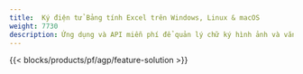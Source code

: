 ```yaml
---
title:  Ký điện tử Bảng tính Excel trên Windows, Linux & macOS
weight: 7730
description: Ứng dụng và API miễn phí để quản lý chữ ký hình ảnh và văn bản trên các tệp XLS, XLSX và ODS
---
```

{{< blocks/products/pf/agp/feature-solution >}} 

